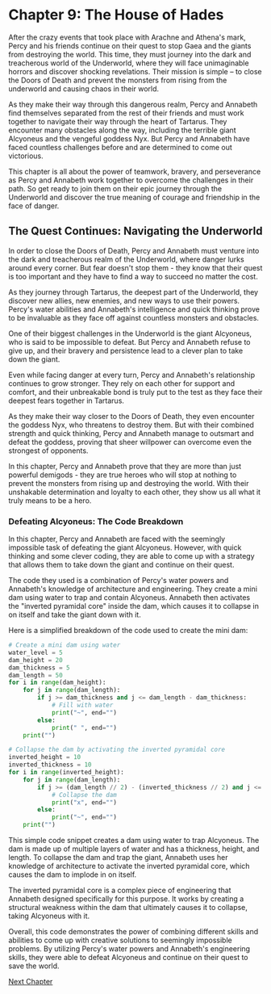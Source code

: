 # Chapter 9: The House of Hades

After the crazy events that took place with Arachne and Athena's mark, Percy and his friends continue on their quest to stop Gaea and the giants from destroying the world. This time, they must journey into the dark and treacherous world of the Underworld, where they will face unimaginable horrors and discover shocking revelations. Their mission is simple – to close the Doors of Death and prevent the monsters from rising from the underworld and causing chaos in their world. 

As they make their way through this dangerous realm, Percy and Annabeth find themselves separated from the rest of their friends and must work together to navigate their way through the heart of Tartarus. They encounter many obstacles along the way, including the terrible giant Alcyoneus and the vengeful goddess Nyx. But Percy and Annabeth have faced countless challenges before and are determined to come out victorious. 

This chapter is all about the power of teamwork, bravery, and perseverance as Percy and Annabeth work together to overcome the challenges in their path. So get ready to join them on their epic journey through the Underworld and discover the true meaning of courage and friendship in the face of danger.
## The Quest Continues: Navigating the Underworld

In order to close the Doors of Death, Percy and Annabeth must venture into the dark and treacherous realm of the Underworld, where danger lurks around every corner. But fear doesn't stop them - they know that their quest is too important and they have to find a way to succeed no matter the cost.

As they journey through Tartarus, the deepest part of the Underworld, they discover new allies, new enemies, and new ways to use their powers. Percy's water abilities and Annabeth's intelligence and quick thinking prove to be invaluable as they face off against countless monsters and obstacles.

One of their biggest challenges in the Underworld is the giant Alcyoneus, who is said to be impossible to defeat. But Percy and Annabeth refuse to give up, and their bravery and persistence lead to a clever plan to take down the giant.

Even while facing danger at every turn, Percy and Annabeth's relationship continues to grow stronger. They rely on each other for support and comfort, and their unbreakable bond is truly put to the test as they face their deepest fears together in Tartarus.

As they make their way closer to the Doors of Death, they even encounter the goddess Nyx, who threatens to destroy them. But with their combined strength and quick thinking, Percy and Annabeth manage to outsmart and defeat the goddess, proving that sheer willpower can overcome even the strongest of opponents.

In this chapter, Percy and Annabeth prove that they are more than just powerful demigods - they are true heroes who will stop at nothing to prevent the monsters from rising up and destroying the world. With their unshakable determination and loyalty to each other, they show us all what it truly means to be a hero.
### Defeating Alcyoneus: The Code Breakdown

In this chapter, Percy and Annabeth are faced with the seemingly impossible task of defeating the giant Alcyoneus. However, with quick thinking and some clever coding, they are able to come up with a strategy that allows them to take down the giant and continue on their quest.

The code they used is a combination of Percy's water powers and Annabeth's knowledge of architecture and engineering. They create a mini dam using water to trap and contain Alcyoneus. Annabeth then activates the "inverted pyramidal core" inside the dam, which causes it to collapse in on itself and take the giant down with it.

Here is a simplified breakdown of the code used to create the mini dam:

```python
# Create a mini dam using water
water_level = 5
dam_height = 20
dam_thickness = 5
dam_length = 50
for i in range(dam_height):
    for j in range(dam_length):
        if j >= dam_thickness and j <= dam_length - dam_thickness:
            # Fill with water
            print("~", end="")
        else:
            print(" ", end="")
    print("")

# Collapse the dam by activating the inverted pyramidal core
inverted_height = 10
inverted_thickness = 10
for i in range(inverted_height):
    for j in range(dam_length):
        if j >= (dam_length // 2) - (inverted_thickness // 2) and j <= (dam_length // 2) + (inverted_thickness // 2):
            # Collapse the dam
            print("x", end="")
        else:
            print("~", end="")
    print("")
```

This simple code snippet creates a dam using water to trap Alcyoneus. The dam is made up of multiple layers of water and has a thickness, height, and length. To collapse the dam and trap the giant, Annabeth uses her knowledge of architecture to activate the inverted pyramidal core, which causes the dam to implode in on itself.

The inverted pyramidal core is a complex piece of engineering that Annabeth designed specifically for this purpose. It works by creating a structural weakness within the dam that ultimately causes it to collapse, taking Alcyoneus with it.

Overall, this code demonstrates the power of combining different skills and abilities to come up with creative solutions to seemingly impossible problems. By utilizing Percy's water powers and Annabeth's engineering skills, they were able to defeat Alcyoneus and continue on their quest to save the world.


[Next Chapter](10_Chapter10.md)
